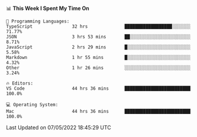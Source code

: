 

<!--START_SECTION:waka-->
📊 **This Week I Spent My Time On** 

```text
💬 Programming Languages: 
TypeScript               32 hrs              ██████████████████░░░░░░░   71.77% 
JSON                     3 hrs 53 mins       ██░░░░░░░░░░░░░░░░░░░░░░░   8.71% 
JavaScript               2 hrs 29 mins       █░░░░░░░░░░░░░░░░░░░░░░░░   5.58% 
Markdown                 1 hr 55 mins        █░░░░░░░░░░░░░░░░░░░░░░░░   4.32% 
Other                    1 hr 26 mins        ░░░░░░░░░░░░░░░░░░░░░░░░░   3.24%

🔥 Editors: 
VS Code                  44 hrs 36 mins      █████████████████████████   100.0%

💻 Operating System: 
Mac                      44 hrs 36 mins      █████████████████████████   100.0%

```


 Last Updated on 07/05/2022 18:45:29 UTC
<!--END_SECTION:waka-->
